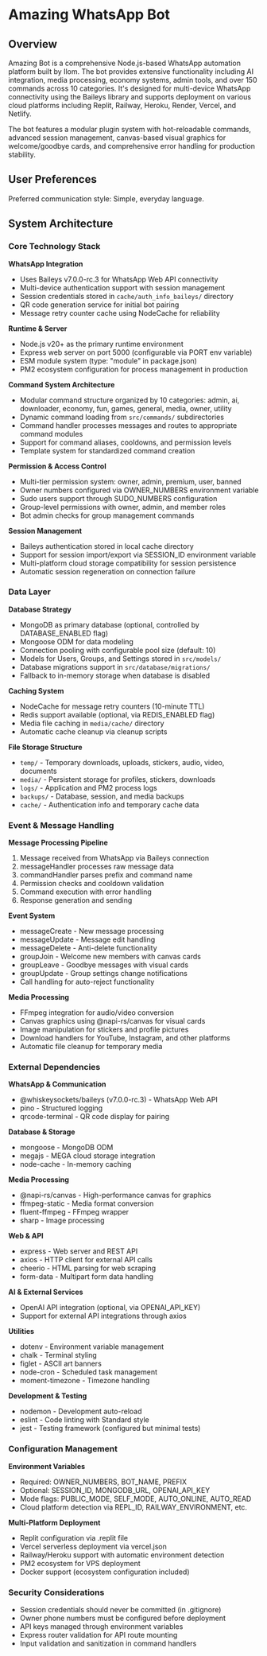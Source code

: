 # Amazing WhatsApp Bot

## Overview

Amazing Bot is a comprehensive Node.js-based WhatsApp automation platform built by Ilom. The bot provides extensive functionality including AI integration, media processing, economy systems, admin tools, and over 150 commands across 10 categories. It's designed for multi-device WhatsApp connectivity using the Baileys library and supports deployment on various cloud platforms including Replit, Railway, Heroku, Render, Vercel, and Netlify.

The bot features a modular plugin system with hot-reloadable commands, advanced session management, canvas-based visual graphics for welcome/goodbye cards, and comprehensive error handling for production stability.

## User Preferences

Preferred communication style: Simple, everyday language.

## System Architecture

### Core Technology Stack

**WhatsApp Integration**
- Uses Baileys v7.0.0-rc.3 for WhatsApp Web API connectivity
- Multi-device authentication support with session management
- Session credentials stored in `cache/auth_info_baileys/` directory
- QR code generation service for initial bot pairing
- Message retry counter cache using NodeCache for reliability

**Runtime & Server**
- Node.js v20+ as the primary runtime environment
- Express web server on port 5000 (configurable via PORT env variable)
- ESM module system (type: "module" in package.json)
- PM2 ecosystem configuration for process management in production

**Command System Architecture**
- Modular command structure organized by 10 categories: admin, ai, downloader, economy, fun, games, general, media, owner, utility
- Dynamic command loading from `src/commands/` subdirectories
- Command handler processes messages and routes to appropriate command modules
- Support for command aliases, cooldowns, and permission levels
- Template system for standardized command creation

**Permission & Access Control**
- Multi-tier permission system: owner, admin, premium, user, banned
- Owner numbers configured via OWNER_NUMBERS environment variable
- Sudo users support through SUDO_NUMBERS configuration
- Group-level permissions with owner, admin, and member roles
- Bot admin checks for group management commands

**Session Management**
- Baileys authentication stored in local cache directory
- Support for session import/export via SESSION_ID environment variable
- Multi-platform cloud storage compatibility for session persistence
- Automatic session regeneration on connection failure

### Data Layer

**Database Strategy**
- MongoDB as primary database (optional, controlled by DATABASE_ENABLED flag)
- Mongoose ODM for data modeling
- Connection pooling with configurable pool size (default: 10)
- Models for Users, Groups, and Settings stored in `src/models/`
- Database migrations support in `src/database/migrations/`
- Fallback to in-memory storage when database is disabled

**Caching System**
- NodeCache for message retry counters (10-minute TTL)
- Redis support available (optional, via REDIS_ENABLED flag)
- Media file caching in `media/cache/` directory
- Automatic cache cleanup via cleanup scripts

**File Storage Structure**
- `temp/` - Temporary downloads, uploads, stickers, audio, video, documents
- `media/` - Persistent storage for profiles, stickers, downloads
- `logs/` - Application and PM2 process logs
- `backups/` - Database, session, and media backups
- `cache/` - Authentication info and temporary cache data

### Event & Message Handling

**Message Processing Pipeline**
1. Message received from WhatsApp via Baileys connection
2. messageHandler processes raw message data
3. commandHandler parses prefix and command name
4. Permission checks and cooldown validation
5. Command execution with error handling
6. Response generation and sending

**Event System**
- messageCreate - New message processing
- messageUpdate - Message edit handling
- messageDelete - Anti-delete functionality
- groupJoin - Welcome new members with canvas cards
- groupLeave - Goodbye messages with visual cards
- groupUpdate - Group settings change notifications
- Call handling for auto-reject functionality

**Media Processing**
- FFmpeg integration for audio/video conversion
- Canvas graphics using @napi-rs/canvas for visual cards
- Image manipulation for stickers and profile pictures
- Download handlers for YouTube, Instagram, and other platforms
- Automatic file cleanup for temporary media

### External Dependencies

**WhatsApp & Communication**
- @whiskeysockets/baileys (v7.0.0-rc.3) - WhatsApp Web API
- pino - Structured logging
- qrcode-terminal - QR code display for pairing

**Database & Storage**
- mongoose - MongoDB ODM
- megajs - MEGA cloud storage integration
- node-cache - In-memory caching

**Media Processing**
- @napi-rs/canvas - High-performance canvas for graphics
- ffmpeg-static - Media format conversion
- fluent-ffmpeg - FFmpeg wrapper
- sharp - Image processing

**Web & API**
- express - Web server and REST API
- axios - HTTP client for external API calls
- cheerio - HTML parsing for web scraping
- form-data - Multipart form data handling

**AI & External Services**
- OpenAI API integration (optional, via OPENAI_API_KEY)
- Support for external API integrations through axios

**Utilities**
- dotenv - Environment variable management
- chalk - Terminal styling
- figlet - ASCII art banners
- node-cron - Scheduled task management
- moment-timezone - Timezone handling

**Development & Testing**
- nodemon - Development auto-reload
- eslint - Code linting with Standard style
- jest - Testing framework (configured but minimal tests)

### Configuration Management

**Environment Variables**
- Required: OWNER_NUMBERS, BOT_NAME, PREFIX
- Optional: SESSION_ID, MONGODB_URL, OPENAI_API_KEY
- Mode flags: PUBLIC_MODE, SELF_MODE, AUTO_ONLINE, AUTO_READ
- Cloud platform detection via REPL_ID, RAILWAY_ENVIRONMENT, etc.

**Multi-Platform Deployment**
- Replit configuration via .replit file
- Vercel serverless deployment via vercel.json
- Railway/Heroku support with automatic environment detection
- PM2 ecosystem for VPS deployment
- Docker support (ecosystem configuration included)

### Security Considerations

- Session credentials should never be committed (in .gitignore)
- Owner phone numbers must be configured before deployment
- API keys managed through environment variables
- Express router validation for API route mounting
- Input validation and sanitization in command handlers